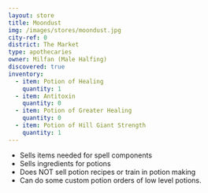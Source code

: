 ```yaml
---
layout: store
title: Moondust
img: /images/stores/moondust.jpg
city-ref: 0
district: The Market
type: apothecaries
owner: Milfan (Male Halfing)
discovered: true
inventory:
  - item: Potion of Healing
    quantity: 1
  - item: Antitoxin
    quantity: 0
  - item: Potion of Greater Healing
    quantity: 0
  - item: Potion of Hill Giant Strength
    quantity: 1
---
```

- Sells items needed for spell components
- Sells ingredients for potions
- Does NOT sell potion recipes or train in potion making
- Can do some custom potion orders of low level potions.
